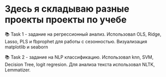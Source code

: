 # Здесь я складываю разные проекты проекты по учебе

📚 Task 1 - задание на регрессионный анализ. Использовал OLS, Ridge, Lasso, PLS и fbprophet для работы с сезонностью. Визуализация matplotlib и seaborn

📚 Task 2 - задание на NLP классификацию. Использовал knn, SVM, Decision Tree, logit regresion. Для анализа текста использовал NLTK, Lemmatizer.
